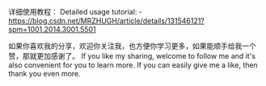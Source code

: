 详细使用教程：
Detailed usage tutorial:
-https://blog.csdn.net/MRZHUGH/article/details/131546121?spm=1001.2014.3001.5501

如果你喜欢我的分享，欢迎你关注我，也方便你学习更多，如果能顺手给我一个赞，那就更加感谢了。
If you like my sharing, welcome to follow me and it's also convenient for you to learn more. If you can easily give me a like, then thank you even more.